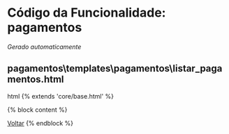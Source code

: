 # Código da Funcionalidade: pagamentos
*Gerado automaticamente*



## pagamentos\templates\pagamentos\listar_pagamentos.html

html
{% extends 'core/base.html' %}

{% block content %}
<!-- Existing content -->

<a href="javascript:history.back()" class="back-button">Voltar</a>
{% endblock %}



